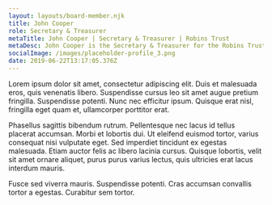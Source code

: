 ```yaml
---
layout: layouts/board-member.njk
title: John Cooper
role: Secretary & Treasurer
metaTitle: John Cooper | Secretary & Treasurer | Robins Trust
metaDesc: John Cooper is the Secretary & Treasurer for the Robins Trust
socialImage: /images/placeholder-profile_3.png
date: 2019-06-22T13:17:05.376Z
---
```


Lorem ipsum dolor sit amet, consectetur adipiscing elit. Duis et malesuada eros, quis venenatis libero. Suspendisse cursus leo sit amet augue pretium fringilla. Suspendisse potenti. Nunc nec efficitur ipsum. Quisque erat nisl, fringilla eget quam et, ullamcorper porttitor erat.

Phasellus sagittis bibendum rutrum. Pellentesque nec lacus id tellus placerat accumsan. Morbi et lobortis dui. Ut eleifend euismod tortor, varius consequat nisi vulputate eget. Sed imperdiet tincidunt ex egestas malesuada. Etiam auctor felis ac libero lacinia cursus. Quisque lobortis, velit sit amet ornare aliquet, purus purus varius lectus, quis ultricies erat lacus interdum mauris.

Fusce sed viverra mauris. Suspendisse potenti. Cras accumsan convallis tortor a egestas. Curabitur sem tortor.
